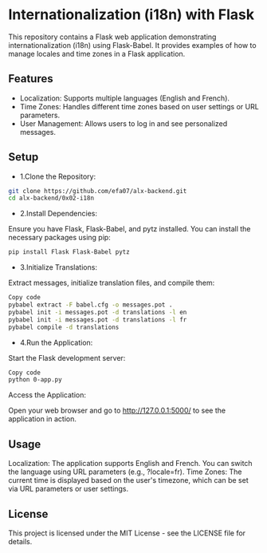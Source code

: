 # Internationalization (i18n) with Flask
This repository contains a Flask web application demonstrating internationalization (i18n) using Flask-Babel. It provides examples of how to manage locales and time zones in a Flask application.

## Features
- Localization: Supports multiple languages (English and French).
- Time Zones: Handles different time zones based on user settings or URL parameters.
- User Management: Allows users to log in and see personalized messages.

## Setup
* 1.Clone the Repository:

```sh
git clone https://github.com/efa07/alx-backend.git
cd alx-backend/0x02-i18n
```
* 2.Install Dependencies:

Ensure you have Flask, Flask-Babel, and pytz installed. You can install the necessary packages using pip:

```sh
pip install Flask Flask-Babel pytz
```
* 3.Initialize Translations:

Extract messages, initialize translation files, and compile them:

```sh
Copy code
pybabel extract -F babel.cfg -o messages.pot .
pybabel init -i messages.pot -d translations -l en
pybabel init -i messages.pot -d translations -l fr
pybabel compile -d translations
```
* 4.Run the Application:

Start the Flask development server:

```sh
Copy code
python 0-app.py
```
Access the Application:

Open your web browser and go to http://127.0.0.1:5000/ to see the application in action.

## Usage
Localization: The application supports English and French. You can switch the language using URL parameters (e.g., ?locale=fr).
Time Zones: The current time is displayed based on the user's timezone, which can be set via URL parameters or user settings.
## License
This project is licensed under the MIT License - see the LICENSE file for details.
